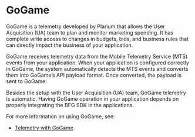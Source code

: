 # GoGame

GoGame is a telemetry developed by Plarium that allows the User Acquisition (UA) team to plan and monitor marketing spending. It has complete write access to changes in budgets, bids, and business rules that can directly impact the business of your application.

GoGame receives telemetry data from the Mobile Telemetry Service (MTS) events from your application. When your application is configured correctly in GoGame, the system automatically detects the MTS events and converts them into GoGame’s API payload format. Once converted, the payload is sent to GoGame.

Besides the setup with the User Acquisition (UA) team, GoGame telemetry is automatic. Having GoGame operation in your application depends on properly integrating the BFG SDK in the applications.

For more information on using GoGame, see:

- [Telemetry with GoGame](./feature-gogame)